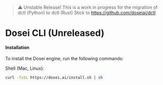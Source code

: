 > :warning: Unstable Release!
> This is a work in progress for the migration of dctl (Python) to dctl (Rust)
> Stick to https://github.com/doseiai/dctl

# Dosei CLI (Unreleased)

#### Installation

To install the Dosei engine, run the following commands:

Shell (Mac, Linux):

```bash
curl -fsSL https://dosei.ai/install.sh | sh
```
